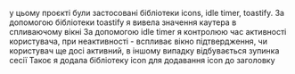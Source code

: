 у цьому проєкті були застосовані бібліотеки icons, idle timer, toastify.
За допомогою бібліотеки toastify я вивела значення каутера в спливаючому вікні
За допомогою idle timer я контролюю час активності користувача, при неактивності - вспливає вікно підтвердження, чи користувач ще досі активний, в іншому випадку відбувається зупинка сесії
Такоє я додала бібліотеку icon для додавання icon до заголовку
